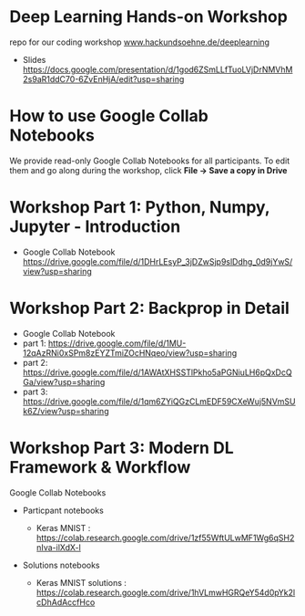 # Deep Learning Hands-on Workshop
repo for our coding workshop www.hackundsoehne.de/deeplearning

* Slides
https://docs.google.com/presentation/d/1god6ZSmLLfTuoLVjDrNMVhM2s9aR1ddC70-6ZvEnHjA/edit?usp=sharing


# How to use Google Collab Notebooks
We provide read-only Google Collab Notebooks for all participants.
To edit them and go along during the workshop, click **File -> Save a copy in Drive**


# Workshop Part 1: Python, Numpy, Jupyter - Introduction

* Google Collab Notebook
https://drive.google.com/file/d/1DHrLEsyP_3jDZwSjp9slDdhg_0d9jYwS/view?usp=sharing

# Workshop Part 2: Backprop in Detail
* Google Collab Notebook
* part 1: https://drive.google.com/file/d/1MU-12qAzRNi0xSPm8zEYZTmiZOcHNqeo/view?usp=sharing
* part 2: https://drive.google.com/file/d/1AWAtXHSSTlPkho5aPGNiuLH6pQxDcQGa/view?usp=sharing
* part 3: https://drive.google.com/file/d/1qm6ZYiQGzCLmEDF59CXeWuj5NVmSUk6Z/view?usp=sharing

# Workshop Part 3: Modern DL Framework & Workflow
Google Collab Notebooks

* Particpant notebooks
  * Keras MNIST : https://colab.research.google.com/drive/1zf55WftULwMF1Wg6qSH2nIva-ilXdX-l
  
  
* Solutions notebooks
  * Keras MNIST solutions : https://colab.research.google.com/drive/1hVLmwHGRQeY54d0pYk2lcDhAdAccfHco
